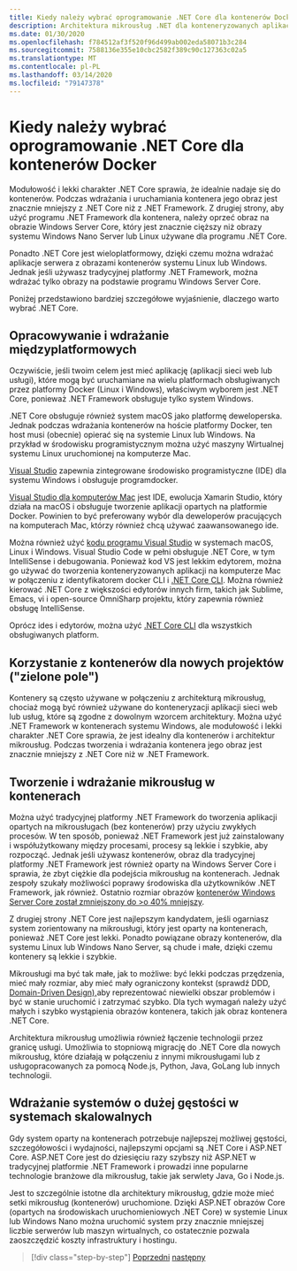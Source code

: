 ```yaml
---
title: Kiedy należy wybrać oprogramowanie .NET Core dla kontenerów Docker
description: Architektura mikrousług .NET dla konteneryzowanych aplikacji .NET | Kiedy wybrać .NET Core dla kontenerów platformy Docker
ms.date: 01/30/2020
ms.openlocfilehash: f784512af3f520f96d499ab002eda58071b3c284
ms.sourcegitcommit: 7588136e355e10cbc2582f389c90c127363c02a5
ms.translationtype: MT
ms.contentlocale: pl-PL
ms.lasthandoff: 03/14/2020
ms.locfileid: "79147378"
---
```

# <a name="when-to-choose-net-core-for-docker-containers"></a>Kiedy należy wybrać oprogramowanie .NET Core dla kontenerów Docker

Modułowość i lekki charakter .NET Core sprawia, że idealnie nadaje się do kontenerów. Podczas wdrażania i uruchamiania kontenera jego obraz jest znacznie mniejszy z .NET Core niż z .NET Framework. Z drugiej strony, aby użyć programu .NET Framework dla kontenera, należy oprzeć obraz na obrazie Windows Server Core, który jest znacznie cięższy niż obrazy systemu Windows Nano Server lub Linux używane dla programu .NET Core.

Ponadto .NET Core jest wieloplatformowy, dzięki czemu można wdrażać aplikacje serwera z obrazami kontenerów systemu Linux lub Windows. Jednak jeśli używasz tradycyjnej platformy .NET Framework, można wdrażać tylko obrazy na podstawie programu Windows Server Core.

Poniżej przedstawiono bardziej szczegółowe wyjaśnienie, dlaczego warto wybrać .NET Core.

## <a name="developing-and-deploying-cross-platform"></a>Opracowywanie i wdrażanie międzyplatformowych

Oczywiście, jeśli twoim celem jest mieć aplikację (aplikacji sieci web lub usługi), które mogą być uruchamiane na wielu platformach obsługiwanych przez platformy Docker (Linux i Windows), właściwym wyborem jest .NET Core, ponieważ .NET Framework obsługuje tylko system Windows.

.NET Core obsługuje również system macOS jako platformę deweloperska. Jednak podczas wdrażania kontenerów na hoście platformy Docker, ten host musi (obecnie) opierać się na systemie Linux lub Windows. Na przykład w środowisku programistycznym można użyć maszyny Wirtualnej systemu Linux uruchomionej na komputerze Mac.

[Visual Studio](https://www.visualstudio.com/vs/) zapewnia zintegrowane środowisko programistyczne (IDE) dla systemu Windows i obsługuje programdocker.

[Visual Studio dla komputerów Mac](https://www.visualstudio.com/vs/visual-studio-mac/) jest IDE, ewolucja Xamarin Studio, który działa na macOS i obsługuje tworzenie aplikacji opartych na platformie Docker. Powinien to być preferowany wybór dla deweloperów pracujących na komputerach Mac, którzy również chcą używać zaawansowanego ide.

Można również użyć [kodu programu Visual Studio](https://code.visualstudio.com/) w systemach macOS, Linux i Windows. Visual Studio Code w pełni obsługuje .NET Core, w tym IntelliSense i debugowania. Ponieważ kod VS jest lekkim edytorem, można go używać do tworzenia konteneryzowanych aplikacji na komputerze Mac w połączeniu z identyfikatorem docker CLI i [.NET Core CLI](../../../core/tools/index.md). Można również kierować .NET Core z większości edytorów innych firm, takich jak Sublime, Emacs, vi i open-source OmniSharp projektu, który zapewnia również obsługę IntelliSense.

Oprócz ides i edytorów, można użyć [.NET Core CLI](../../../core/tools/index.md) dla wszystkich obsługiwanych platform.

## <a name="using-containers-for-new-green-field-projects"></a>Korzystanie z kontenerów dla nowych projektów ("zielone pole")

Kontenery są często używane w połączeniu z architekturą mikrousług, chociaż mogą być również używane do konteneryzacji aplikacji sieci web lub usług, które są zgodne z dowolnym wzorcem architektury. Można użyć .NET Framework w kontenerach systemu Windows, ale modułowość i lekki charakter .NET Core sprawia, że jest idealny dla kontenerów i architektur mikrousług. Podczas tworzenia i wdrażania kontenera jego obraz jest znacznie mniejszy z .NET Core niż w .NET Framework.

## <a name="create-and-deploy-microservices-on-containers"></a>Tworzenie i wdrażanie mikrousług w kontenerach

Można użyć tradycyjnej platformy .NET Framework do tworzenia aplikacji opartych na mikrousługach (bez kontenerów) przy użyciu zwykłych procesów. W ten sposób, ponieważ .NET Framework jest już zainstalowany i współużytkowany między procesami, procesy są lekkie i szybkie, aby rozpocząć. Jednak jeśli używasz kontenerów, obraz dla tradycyjnej platformy .NET Framework jest również oparty na Windows Server Core i sprawia, że zbyt ciężkie dla podejścia mikrousług na kontenerach. Jednak zespoły szukały możliwości poprawy środowiska dla użytkowników .NET Framework, jak również. Ostatnio rozmiar obrazów [kontenerów Windows Server Core został zmniejszony do >o 40% mniejszy](https://devblogs.microsoft.com/dotnet/we-made-windows-server-core-container-images-40-smaller).

Z drugiej strony .NET Core jest najlepszym kandydatem, jeśli ogarniasz system zorientowany na mikrousługi, który jest oparty na kontenerach, ponieważ .NET Core jest lekki. Ponadto powiązane obrazy kontenerów, dla systemu Linux lub Windows Nano Server, są chude i małe, dzięki czemu kontenery są lekkie i szybkie.

Mikrousługi ma być tak małe, jak to możliwe: być lekki podczas przędzenia, mieć mały rozmiar, aby mieć mały ograniczony kontekst (sprawdź DDD, [Domain-Driven Design),](https://en.wikipedia.org/wiki/Domain-driven_design)aby reprezentować niewielki obszar problemów i być w stanie uruchomić i zatrzymać szybko. Dla tych wymagań należy użyć małych i szybko wystąpienia obrazów kontenera, takich jak obraz kontenera .NET Core.

Architektura mikrousług umożliwia również łączenie technologii przez granicę usługi. Umożliwia to stopniową migrację do .NET Core dla nowych mikrousług, które działają w połączeniu z innymi mikrousługami lub z usługopracowanych za pomocą Node.js, Python, Java, GoLang lub innych technologii.

## <a name="deploying-high-density-in-scalable-systems"></a>Wdrażanie systemów o dużej gęstości w systemach skalowalnych

Gdy system oparty na kontenerach potrzebuje najlepszej możliwej gęstości, szczegółowości i wydajności, najlepszymi opcjami są .NET Core i ASP.NET Core. ASP.NET Core jest do dziesięciu razy szybszy niż ASP.NET w tradycyjnej platformie .NET Framework i prowadzi inne popularne technologie branżowe dla mikrousług, takie jak serwlety Java, Go i Node.js.

Jest to szczególnie istotne dla architektury mikrousług, gdzie może mieć setki mikrousług (kontenerów) uruchomione. Dzięki ASP.NET obrazów Core (opartych na środowiskach uruchomieniowych .NET Core) w systemie Linux lub Windows Nano można uruchomić system przy znacznie mniejszej liczbie serwerów lub maszyn wirtualnych, co ostatecznie pozwala zaoszczędzić koszty infrastruktury i hostingu.

>[!div class="step-by-step"]
>[Poprzedni](general-guidance.md)
>[następny](net-framework-container-scenarios.md)
